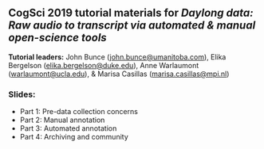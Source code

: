 ## CogSci 2019 tutorial materials for _Daylong data: Raw audio to transcript via automated & manual open-science tools_

**Tutorial leaders:** John Bunce (john.bunce@umanitoba.com), Elika Bergelson (elika.bergelson@duke.edu), Anne Warlaumont (warlaumont@ucla.edu), & Marisa Casillas (marisa.casillas@mpi.nl)

### Slides:
* Part 1: Pre-data collection concerns
* Part 2: Manual annotation
* Part 3: Automated annotation
* Part 4: Archiving and community
